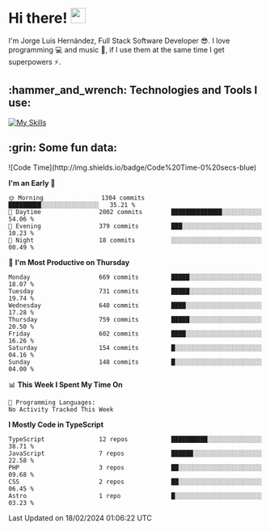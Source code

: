 <h1 align="left">
 <abc>
  <br>Hi there! <img src="https://user-images.githubusercontent.com/42378118/110234147-e3259600-7f4e-11eb-95be-0c4047144dea.gif" width="30"><br>
 </abc>
</h1>

I'm Jorge Luis Hernández, Full Stack Software Developer :sunglasses:. I love programming :computer: and music :musical_score:, if I use them at the same time I get superpowers :zap:. 


<h2 align="left">:hammer_and_wrench: Technologies and Tools I use:</h2>

[![My Skills](https://skillicons.dev/icons?i=js,ts,html,css,py,vue,react,next,nest,postgres,mysql)](https://skillicons.dev)

<h2 align="left">:grin: Some fun data:</h2>
<!--START_SECTION:waka-->
![Code Time](http://img.shields.io/badge/Code%20Time-0%20secs-blue)

**I'm an Early 🐤** 

```text
🌞 Morning                1304 commits        █████████░░░░░░░░░░░░░░░░   35.21 % 
🌆 Daytime                2002 commits        ██████████████░░░░░░░░░░░   54.06 % 
🌃 Evening                379 commits         ███░░░░░░░░░░░░░░░░░░░░░░   10.23 % 
🌙 Night                  18 commits          ░░░░░░░░░░░░░░░░░░░░░░░░░   00.49 % 
```
📅 **I'm Most Productive on Thursday** 

```text
Monday                   669 commits         █████░░░░░░░░░░░░░░░░░░░░   18.07 % 
Tuesday                  731 commits         █████░░░░░░░░░░░░░░░░░░░░   19.74 % 
Wednesday                640 commits         ████░░░░░░░░░░░░░░░░░░░░░   17.28 % 
Thursday                 759 commits         █████░░░░░░░░░░░░░░░░░░░░   20.50 % 
Friday                   602 commits         ████░░░░░░░░░░░░░░░░░░░░░   16.26 % 
Saturday                 154 commits         █░░░░░░░░░░░░░░░░░░░░░░░░   04.16 % 
Sunday                   148 commits         █░░░░░░░░░░░░░░░░░░░░░░░░   04.00 % 
```


📊 **This Week I Spent My Time On** 

```text
💬 Programming Languages: 
No Activity Tracked This Week
```

**I Mostly Code in TypeScript** 

```text
TypeScript               12 repos            ██████████░░░░░░░░░░░░░░░   38.71 % 
JavaScript               7 repos             ██████░░░░░░░░░░░░░░░░░░░   22.58 % 
PHP                      3 repos             ██░░░░░░░░░░░░░░░░░░░░░░░   09.68 % 
CSS                      2 repos             ██░░░░░░░░░░░░░░░░░░░░░░░   06.45 % 
Astro                    1 repo              █░░░░░░░░░░░░░░░░░░░░░░░░   03.23 % 
```




 Last Updated on 18/02/2024 01:06:22 UTC
<!--END_SECTION:waka-->
